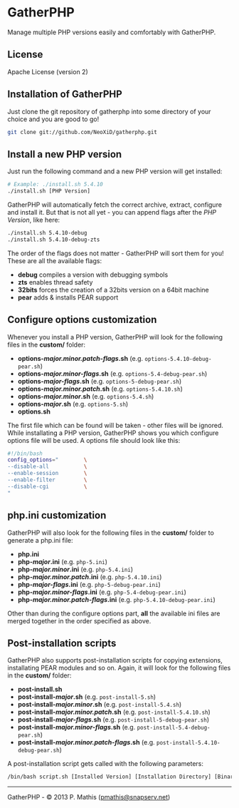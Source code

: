 # GatherPHP #

Manage multiple PHP versions easily and comfortably with GatherPHP.

## License ##
Apache License (version 2)

## Installation of GatherPHP ##
Just clone the git repository of gatherphp into some directory of your choice and you are good to go!

```bash
git clone git://github.com/NeoXiD/gatherphp.git
```

## Install a new PHP version ##
Just run the following command and a new PHP version will get installed:

```bash
# Example: ./install.sh 5.4.10
./install.sh [PHP Version]
```

GatherPHP will automatically fetch the correct archive, extract, configure and install it. But that is not all yet - you can append flags after the *PHP Version*, like here:

```bash
./install.sh 5.4.10-debug
./install.sh 5.4.10-debug-zts
```

The order of the flags does not matter - GatherPHP will sort them for you! These are all the available flags:

- **debug** compiles a version with debugging symbols
- **zts** enables thread safety
- **32bits** forces the creation of a 32bits version on a 64bit machine
- **pear** adds & installs PEAR support

## Configure options customization ##
Whenever you install a PHP version, GatherPHP will look for the following files in the **custom/** folder:

- **options-***major.minor.patch-flags***.sh** (e.g. ```options-5.4.10-debug-pear.sh```)
- **options-***major.minor-flags***.sh** (e.g. ```options-5.4-debug-pear.sh```)
- **options-***major-flags***.sh** (e.g. ```options-5-debug-pear.sh```)
- **options-***major.minor.patch***.sh** (e.g. ```options-5.4.10.sh```)
- **options-***major.minor***.sh** (e.g. ```options-5.4.sh```)
- **options-***major***.sh** (e.g. ```options-5.sh```)
- **options.sh**

The first file which can be found will be taken - other files will be ignored. While installating a PHP version, GatherPHP shows you which configure options file will be used. A options file should look like this:

```bash
#!/bin/bash
config_options="		\
--disable-all			\
--enable-session		\
--enable-filter			\
--disable-cgi			\
"
```

## php.ini customization ##
GatherPHP will also look for the following files in the **custom/** folder to generate a php.ini file:

- **php.ini**
- **php-***major***.ini** (e.g. ```php-5.ini```)
- **php-***major.minor***.ini** (e.g. ```php-5.4.ini```)
- **php-***major.minor.patch***.ini** (e.g. ```php-5.4.10.ini```)
- **php-***major-flags***.ini** (e.g. ```php-5-debug-pear.ini```)
- **php-***major.minor-flags***.ini** (e.g. ```php-5.4-debug-pear.ini```)
- **php-***major.minor.patch-flags***.ini** (e.g. ```php-5.4.10-debug-pear.ini```)

Other than during the configure options part, **all** the available ini files are merged together in the order specified as above.

## Post-installation scripts ##
GatherPHP also supports post-installation scripts for copying extensions, installating PEAR modules and so on. Again, it will look for the following files in the **custom/** folder:

- **post-install.sh**
- **post-install-***major***.sh** (e.g. ```post-install-5.sh```)
- **post-install-***major.minor***.sh** (e.g. ```post-install-5.4.sh```)
- **post-install-***major.minor.patch***.sh** (e.g. ```post-install-5.4.10.sh```)
- **post-install-***major-flags***.sh** (e.g. ```post-install-5-debug-pear.sh```)
- **post-install-***major.minor-flags***.sh** (e.g. ```post-install-5.4-debug-pear.sh```)
- **post-install-***major.minor.patch-flags***.sh** (e.g. ```post-install-5.4.10-debug-pear.sh```)

A post-installation script gets called with the following parameters:

```bash
/bin/bash script.sh [Installed Version] [Installation Directory] [Binary Directory]
```

- - -
GatherPHP - © 2013 P. Mathis (pmathis@snapserv.net)